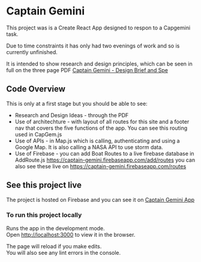 # Captain Gemini

This project was is a Create React App designed to respon to a Capgemini task. 

Due to time constraints it has only had two evenings of work and so is currently unfinished.

It is intended to show research and design principles, which can be seen in full on the three page PDF  [Captain Gemini - Design Brief and Spe](https://github.com/BenPreston/Captain-Gemini/blob/main/Captain%20Gemini%20-%20Design%20Brief%20%26%20Spec.pdf)

## Code Overview

This is only at a first stage but you should be able to see:

- Research and Design Ideas - through the PDF
- Use of architechture - with layout of all routes for this site and a footer nav that covers the five functions of the app. You can see this routing used in CapGem.js
- Use of APIs - in Map.js which is calling, authenticating and using a Google Map. It is also calling a NASA API to use storm data.
- Use of Firebase - you can add Boat Routes to a live firebase database in AddRoute.js https://captain-gemini.firebaseapp.com/add/routes you can also see these live on  https://captain-gemini.firebaseapp.com/routes


## See this project live

The project is hosted on Firebase and you can see it on [Captain Gemini App](https://captain-gemini.firebaseapp.com/)

### To run this project locally

Runs the app in the development mode.\
Open [http://localhost:3000](http://localhost:3000) to view it in the browser.

The page will reload if you make edits.\
You will also see any lint errors in the console.

